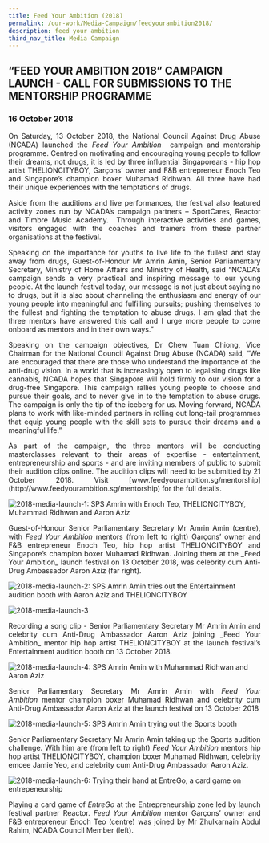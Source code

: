 ```yaml
---
title: Feed Your Ambition (2018)
permalink: /our-work/Media-Campaign/feedyourambition2018/
description: feed your ambition
third_nav_title: Media Campaign
---
```

“FEED YOUR AMBITION 2018” CAMPAIGN LAUNCH - CALL FOR SUBMISSIONS TO THE MENTORSHIP PROGRAMME
--------------------------------------------------------------------------------------------

### 16 October 2018

<p align="justify"> On Saturday, 13 October 2018, the National Council Against Drug Abuse (NCADA) launched the <i>Feed Your Ambition </i> campaign and mentorship programme. Centred on motivating and encouraging young people to follow their dreams, not drugs, it is led by three influential Singaporeans - hip hop artist THELIONCITYBOY, Garçons’ owner and F&B entrepreneur Enoch Teo and Singapore’s champion boxer Muhamad Ridhwan. All three have had their unique experiences with the temptations of drugs.

<p align="justify"> Aside from the auditions and live performances, the festival also featured activity zones run by NCADA’s campaign partners – SportCares, Reactor and Timbre Music Academy.  Through interactive activities and games, visitors engaged with the coaches and trainers from these partner organisations at the festival.

<p align="justify">Speaking on the importance for youths to live life to the fullest and stay away from drugs, Guest-of-Honour Mr Amrin Amin, Senior Parliamentary Secretary, Ministry of Home Affairs and Ministry of Health, said “NCADA’s campaign sends a very practical and inspiring message to our young people. At the launch festival today, our message is not just about saying no to drugs, but it is also about channeling the enthusiasm and energy of our young people into meaningful and fulfilling pursuits; pushing themselves to the fullest and fighting the temptation to abuse drugs. I am glad that the three mentors have answered this call and I urge more people to come onboard as mentors and in their own ways.”

<p align="justify">Speaking on the campaign objectives, Dr Chew Tuan Chiong, Vice Chairman for the National Council Against Drug Abuse (NCADA) said, “We are encouraged that there are those who understand the importance of the anti-drug vision. In a world that is increasingly open to legalising drugs like cannabis, NCADA hopes that Singapore will hold firmly to our vision for a drug-free Singapore. This campaign rallies young people to choose and pursue their goals, and to never give in to the temptation to abuse drugs. The campaign is only the tip of the iceberg for us. Moving forward, NCADA plans to work with like-minded partners in rolling out long-tail programmes that equip young people with the skill sets to pursue their dreams and a meaningful life.”

<p align="justify">As part of the campaign, the three mentors will be conducting masterclasses relevant to their areas of expertise - entertainment, entrepreneurship and sports - and are inviting members of public to submit their audition clips online. The audition clips will need to be submitted by 21 October 2018. Visit [www.feedyourambition.sg/mentorship](http://www.feedyourambition.sg/mentorship) for the full details.

![2018-media-launch-1: SPS Amrin with Enoch Teo, THELIONCITYBOY, Muhammad Ridhwan and Aaron Aziz](https://www.ncada.org.sg/images/default-source/newsroom/2018-media-launch-1.png?sfvrsn=d34963d_4 "2018-media-launch-1")  
<p align="justify">Guest-of-Honour Senior Parliamentary Secretary Mr Amrin Amin (centre), with <i>Feed Your Ambition</i> mentors (from left to right) Garçons’ owner and F&B entrepreneur Enoch Teo, hip hop artist THELIONCITYBOY and Singapore’s champion boxer Muhamad Ridhwan. Joining them at the _Feed Your Ambition_ launch festival on 13 October 2018, was celebrity cum Anti-Drug Ambassador Aaron Aziz (far right).   
  
![2018-media-launch-2: SPS Amrin Amin tries out the Entertainment audition booth with Aaron Aziz and THELIONCITYBOY](https://www.ncada.org.sg/images/default-source/newsroom/2018-media-launch-2.png?sfvrsn=1934963d_4 "2018-media-launch-2")  
  

![2018-media-launch-3](https://www.ncada.org.sg/images/default-source/newsroom/2018-media-launch-3.jpg?sfvrsn=934963d_2 "2018-media-launch-3")  
<p align="justify">Recording a song clip - Senior Parliamentary Secretary Mr Amrin Amin and celebrity cum Anti-Drug Ambassador Aaron Aziz joining _Feed Your Ambition_ mentor hip hop artist THELIONCITYBOY at the launch festival’s Entertainment audition booth on 13 October 2018.  
  
![2018-media-launch-4: SPS Amrin Amin with Muhammad Ridhwan and Aaron Aziz](https://www.ncada.org.sg/images/default-source/newsroom/2018-media-launch-4.jpg?sfvrsn=1134963d_4 "2018-media-launch-4")  
<p align="justify">Senior Parliamentary Secretary Mr Amrin Amin with <i>Feed Your Ambition</i> mentor champion boxer Muhamad Ridhwan and celebrity cum Anti-Drug Ambassador Aaron Aziz at the launch festival on 13 October 2018  
  
![2018-media-launch-5: SPS Amrin Amin trying out the Sports booth](https://www.ncada.org.sg/images/default-source/newsroom/2018-media-launch-5.png?sfvrsn=1d34963d_4 "2018-media-launch-5")  
<p align="justify">Senior Parliamentary Secretary Mr Amrin Amin taking up the Sports audition challenge. With him are (from left to right) <i>Feed Your Ambition</i> mentors hip hop artist THELIONCITYBOY, champion boxer Muhamad Ridhwan, celebrity emcee Jamie Yeo, and celebrity cum Anti-Drug Ambassador Aaron Aziz.  
  
![2018-media-launch-6: Trying their hand at EntreGo, a card game on entrepeneurship](https://www.ncada.org.sg/images/default-source/newsroom/2018-media-launch-6.jpg?sfvrsn=1534963d_4 "2018-media-launch-6")  

<p align="justify">Playing a card game of <i>EntreGo</i> at the Entrepreneurship zone led by launch festival partner Reactor. <i>Feed Your Ambition</i> mentor Garçons’ owner and F&B entrepreneur Enoch Teo (centre) was joined by Mr Zhulkarnain Abdul Rahim, NCADA Council Member (left).